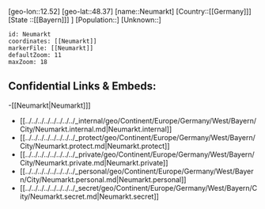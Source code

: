 ﻿---
location: [48.37,12.52]
mapzoom: [7,12] 
mapmarker: city 
type: City
tags:
- geo/City


SpocWebEntityId: 32839
isDeleted: false
confidential: public

---
[geo-lon::12.52]
[geo-lat::48.37]
[name::Neumarkt]
[Country::[[Germany]]]
[State ::[[Bayern]]] ]
[Population::]
[Unknown::]


```leaflet
id: Neumarkt
coordinates: [[Neumarkt]]
markerFile: [[Neumarkt]]
defaultZoom: 11 
maxZoom: 18
```


## Confidential Links & Embeds: 
-[[Neumarkt|Neumarkt]]] 
- [[../../../../../../../../_internal/geo/Continent/Europe/Germany/West/Bayern/City/Neumarkt.internal.md|Neumarkt.internal]] 
- [[../../../../../../../../_protect/geo/Continent/Europe/Germany/West/Bayern/City/Neumarkt.protect.md|Neumarkt.protect]] 
- [[../../../../../../../../_private/geo/Continent/Europe/Germany/West/Bayern/City/Neumarkt.private.md|Neumarkt.private]] 
- [[../../../../../../../../_personal/geo/Continent/Europe/Germany/West/Bayern/City/Neumarkt.personal.md|Neumarkt.personal]] 
- [[../../../../../../../../_secret/geo/Continent/Europe/Germany/West/Bayern/City/Neumarkt.secret.md|Neumarkt.secret]] 
